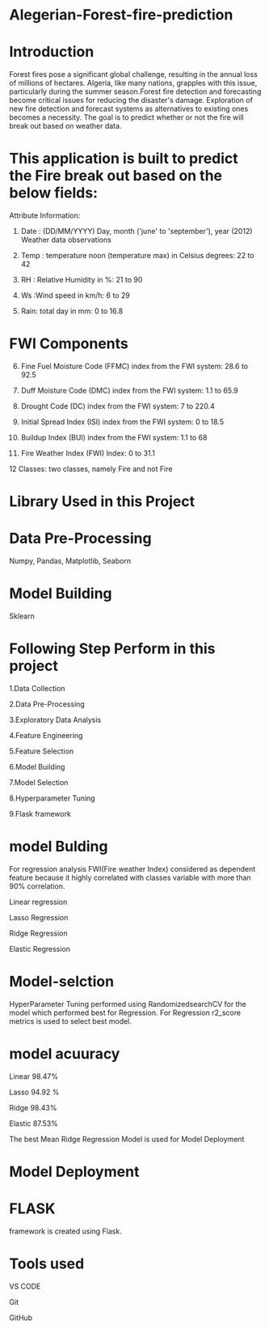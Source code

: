 #  Alegerian-Forest-fire-prediction

# Introduction

Forest fires pose a significant global challenge, resulting in the annual loss of millions of hectares. Algeria, like many nations, grapples with this issue, particularly during the summer season.Forest fire detection and forecasting become critical issues for reducing the disaster's damage. Exploration of new fire detection and forecast systems as alternatives to existing ones becomes a necessity. The goal is to predict whether or not the fire will break out based on weather data.

# This application is built to predict the Fire break out based on the below fields:
Attribute Information:

1. Date : (DD/MM/YYYY) Day, month ('june' to 'september'), year (2012)
Weather data observations

2. Temp : temperature noon (temperature max) in Celsius degrees: 22 to 42
   
3. RH : Relative Humidity in %: 21 to 90
 
4. Ws :Wind speed in km/h: 6 to 29
 
5. Rain: total day in mm: 0 to 16.8

# FWI Components
6. Fine Fuel Moisture Code (FFMC) index from the FWI system: 28.6 to 92.5
 
8. Duff Moisture Code (DMC) index from the FWI system: 1.1 to 65.9
 
10. Drought Code (DC) index from the FWI system: 7 to 220.4
 
12. Initial Spread Index (ISI) index from the FWI system: 0 to 18.5
   
14. Buildup Index (BUI) index from the FWI system: 1.1 to 68
 
16. Fire Weather Index (FWI) Index: 0 to 31.1
    
12 Classes: two classes, namely Fire and not Fire
# Library Used in this Project

# Data Pre-Processing

Numpy, Pandas, Matplotlib, Seaborn

# Model Building
Sklearn

# Following  Step Perform in this project
1.Data Collection

2.Data Pre-Processing

3.Exploratory Data Analysis

4.Feature Engineering

5.Feature Selection

6.Model Building

7.Model Selection

8.Hyperparameter Tuning

9.Flask framework



# model Bulding
For regression analysis FWI(Fire weather Index) considered as dependent feature because it highly correlated with classes variable with more than 90% correlation.

Linear regression

Lasso Regression

Ridge Regression

Elastic Regression

# Model-selction
HyperParameter Tuning performed using RandomizedsearchCV for the model which performed best for  Regression.
For Regression r2_score metrics is used to select best model.

# model                           acuuracy

Linear                            98.47%

Lasso                            94.92 %

Ridge                            98.43%

Elastic                          87.53%

The best Mean Ridge Regression Model is used for Model Deployment

# Model  Deployment
 # FLASK
 framework is created using Flask.

# Tools used
VS CODE 

Git

GitHub  
